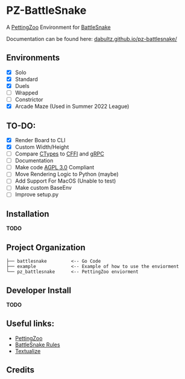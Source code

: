 # PZ-BattleSnake

A [PettingZoo](https://github.com/Farama-Foundation/PettingZoo) Environment for [BattleSnake](https://play.battlesnake.com/)

Documentation can be found here: [dabultz.github.io/pz-battlesnake/](https://dabultz.github.io/pz-battlesnake/)

## Environments

- [X] Solo
- [X] Standard
- [X] Duels
- [ ] Wrapped
- [ ] Constrictor
- [X] Arcade Maze (Used in Summer 2022 League)

## TO-DO:

- [X] Render Board to CLI
- [X] Custom Width/Height
- [ ] Compare [CTypes](https://docs.python.org/3/library/ctypes.html) to [CFFI](https://cffi.readthedocs.io/en/latest/) and [gRPC](https://grpc.io/)
- [ ] Documentation
- [ ] Make code [AGPL 3.0](https://choosealicense.com/licenses/agpl-3.0/) Compliant
- [ ] Move Rendering Logic to Python (maybe)
- [ ] Add Support For MacOS (Unable to test)
- [ ] Make custom BaseEnv
- [ ] Improve setup.py
 
## Installation

**TODO**

## Project Organization

```
├── battlesnake         <-- Go Code
├── example             <-- Example of how to use the enviorment
└── pz_battlesnake      <-- PettingZoo enviorment
```

## Developer Install

**TODO**

## Useful links:

- [PettingZoo](https://github.com/Farama-Foundation/PettingZoo)
- [BattleSnake Rules](https://github.com/BattlesnakeOfficial/rules/)
- [Textualize](https://www.textualize.io/)

## Credits 

